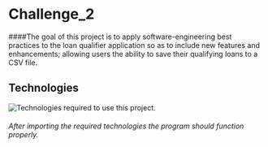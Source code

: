 # **Challenge_2**

####The goal of this project is to apply software-engineering best practices to the loan qualifier application so as to include new features and enhancements; allowing users the ability to save their qualifying loans to a CSV file.

## Technologies

![Technologies required to use this project.](../Challenge_2/C2_Imports.png "Technologies required to use this project.")

###### After importing the required technologies the program should function properly.